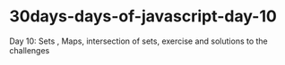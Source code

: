 # 30days-days-of-javascript-day-10
Day 10: Sets , Maps, intersection of sets, exercise and solutions to the challenges
